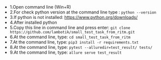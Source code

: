 - 1.Open command line (Win+R)
- 2.For check python version at the command line type : ```python --version```
- 3.If python is not installed: https://www.python.org/downloads/
- 4.After installed python
- 5.Copy this line in command line and press enter: 
```git clone https://github.com/lambotik/small_test_task_from_ritm.git```
- 6.At the command line, type: ```cd small_test_task_from_ritm```
- 7.At the command line, type: ```pip3 install -r requirements.txt```
- 8.At the command line, type: ```pytest --alluredir=test_result/ tests/```
- 9.At the command line, type: ```allure serve test_result```

